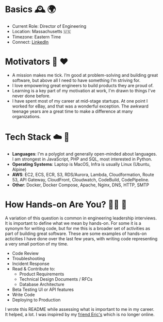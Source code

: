 # Basics :mantelpiece_clock: :earth_africa:
* Current Role: Director of Engineering
* Location: Massachusetts :us:
* Timezone: Eastern Time
* Connect: [LinkedIn](https://www.linkedin.com/in/danmccarthyboston/)

# Motivators :rocket: :heart:
* A mission makes me tick. I’m good at problem-solving and building great software, but above all I need to have something I’m striving for.
* I love empowering great engineers to build products they are proud of.
* Learning is a key part of my motivation at work, I'm drawn to things I've never done before.
* I have spent most of my career at mid-stage startups.  At one point I worked for eBay, and that was a wonderful exception. The awkward teenage years are a great time to make a difference at many organizations.

# Tech Stack :cloud: :whale:
* **Languages**: I'm a polyglot and generally open-minded about languages.  I am strongest in JavaScript, PHP and SQL, most interested in Python.
* **Operating Systems**: Laptop is MacOS, Infra is usually Linux (Ubuntu, Alpine)
* **AWS**: EC2, ECS, ECR, S3, RDS/Aurora, Lambda, Cloudformation, Route 53, API Gateway, CloudFront, Cloudwatch, CodeBuild, CodePipeline.
* **Other**: Docker, Docker Compose, Apache, Nginx, DNS, HTTP, SMTP

# How Hands-on Are You? :firefighter: :handshake:
A variation of this question is common in engineering leadership interviews.  It is important to define what we mean by hands-on. For some it is a synonym for writing code, but for me this is a broader set of activities as part of building great software.  These are some examples of hands-on acticities I have done over the last few years, with writing code representing a very small portion of my time.

* Code Review
* Troubleshooting
* Incident Response
* Read & Contribute to:
  * Product Requirements
  * Technical Design Documents / RFCs
  * Database Architecture
* Beta Testing UI or API features
* Write Code
* Deploying to Production

I wrote this README while assessing what is important to me in my career.  It helped, a lot.  I was inspired by my [friend Eric's](https://github.com/edj-boston) which is no longer online.
